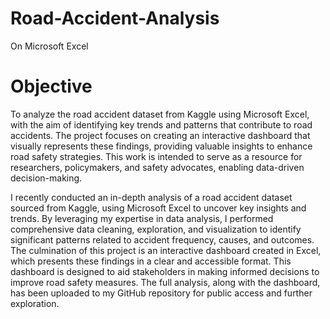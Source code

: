 # Road-Accident-Analysis
On Microsoft Excel
# Objective
To analyze the road accident dataset from Kaggle using Microsoft Excel, with the aim of identifying key trends and patterns that contribute to road accidents. The project focuses on creating an interactive dashboard that visually represents these findings, providing valuable insights to enhance road safety strategies. This work is intended to serve as a resource for researchers, policymakers, and safety advocates, enabling data-driven decision-making.



I recently conducted an in-depth analysis of a road accident dataset sourced from Kaggle, using Microsoft Excel to uncover key insights and trends. By leveraging my expertise in data analysis, I performed comprehensive data cleaning, exploration, and visualization to identify significant patterns related to accident frequency, causes, and outcomes. The culmination of this project is an interactive dashboard created in Excel, which presents these findings in a clear and accessible format. This dashboard is designed to aid stakeholders in making informed decisions to improve road safety measures. The full analysis, along with the dashboard, has been uploaded to my GitHub repository for public access and further exploration.

